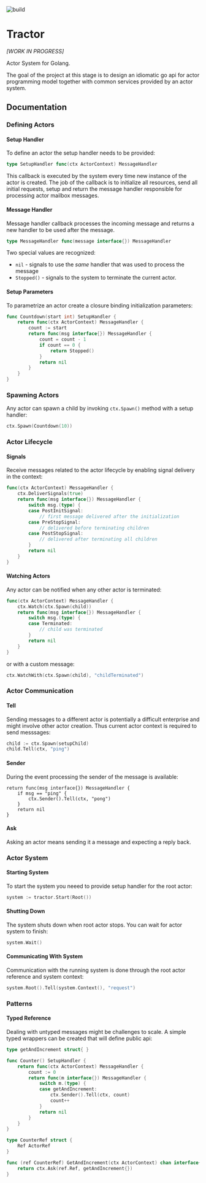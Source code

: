 ![build](https://github.com/mikea/tractor/workflows/Go/badge.svg)

# Tractor

*[WORK IN PROGRESS]*

Actor System for Golang.

The goal of the project at this stage is to design an idiomatic go api for actor programming model together with common
services provided by an actor system.

## Documentation

### Defining Actors

#### Setup Handler

To define an actor the setup handler needs to be provided:

```go
type SetupHandler func(ctx ActorContext) MessageHandler
```

This callback is executed by the system every time new instance of the actor is created. The job of the callback is to
initialize all resources, send all initial requests, setup and return the message handler responsible for processing
actor mailbox messages.

#### Message Handler

Message handler callback processes the incoming message and returns a new handler to be used after the message.

```go
type MessageHandler func(message interface{}) MessageHandler
``` 

Two special values are recognized:

- `nil` - signals to use the *same* handler that was used to process the message
- `Stopped()` - signals to the system to terminate the current actor.

#### Setup Parameters

To parametrize an actor create a closure binding initialization parameters:

```go
func Countdown(start int) SetupHandler {
	return func(ctx ActorContext) MessageHandler {
		count := start
		return func(msg interface{}) MessageHandler {
			count = count - 1
			if count == 0 {
				return Stopped()
			}
			return nil
		}
	}
}
```

### Spawning Actors

Any actor can spawn a child by invoking `ctx.Spawn()` method with a setup handler:

```go
ctx.Spawn(Countdown(10))
``` 

### Actor Lifecycle

#### Signals

Receive messages related to the actor lifecycle by enabling signal delivery in the context:

```go
func(ctx ActorContext) MessageHandler {
    ctx.DeliverSignals(true)
    return func(msg interface{}) MessageHandler {
        switch msg.(type) {
        case PostInitSignal:
            // first message delivered after the initialization
        case PreStopSignal:
        	// delivered before terminating children
        case PostStopSignal:
            // delivered after terminating all children
        }
        return nil
    }
}
```

#### Watching Actors

Any actor can be notified when any other actor is terminated:

```go
func(ctx ActorContext) MessageHandler {
    ctx.Watch(ctx.Spawn(child))
    return func(msg interface{}) MessageHandler {
        switch msg.(type) {
        case Terminated:
        	// child was terminated
        }
        return nil
    }
}
```

or with a custom message:

```go
ctx.WatchWith(ctx.Spawn(child), "childTerminated")
```

### Actor Communication

#### Tell

Sending messages to a different actor is potentially a difficult enterprise and might involve other actor creation. Thus
current actor context is required to send messsages:

```go
child := ctx.Spawn(setupChild)
child.Tell(ctx, "ping")
```

#### Sender

During the event processing the sender of the message is available:

```
return func(msg interface{}) MessageHandler {
    if msg == "ping" {
        ctx.Sender().Tell(ctx, "pong")
    }
    return nil
}
```

#### Ask

Asking an actor means sending it a message and expecting a reply back.

### Actor System

#### Starting System

To start the system you neeed to provide setup handler for the root actor:

```go
system := tractor.Start(Root())
```

#### Shutting Down

The system shuts down when root actor stops. You can wait for actor system to finish:

```go
system.Wait()
```

#### Communicating With System

Communication with the running system is done through the root actor reference and system context:

```go
system.Root().Tell(system.Context(), "request")
```

### Patterns

#### Typed Reference

Dealing with untyped messages might be challenges to scale. A simple typed wrappers can be created that will define
public api:

```go
type getAndIncrement struct{ }

func Counter() SetupHandler {
	return func(ctx ActorContext) MessageHandler {
		count := 0
		return func(m interface{}) MessageHandler {
			switch m.(type) {
			case getAndIncrement:
				ctx.Sender().Tell(ctx, count)
				count++
			}
			return nil
		}
	}
}

type CounterRef struct {
	Ref ActorRef
}

func (ref CounterRef) GetAndIncrement(ctx ActorContext) chan interface{} {
	return ctx.Ask(ref.Ref, getAndIncrement{})
}
```